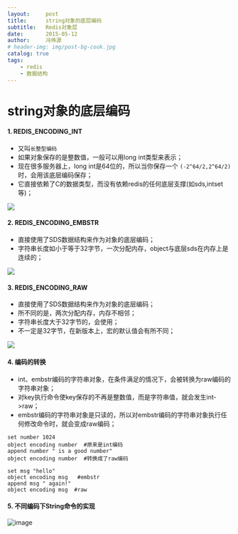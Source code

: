 ```yaml
---
layout:     post
title:      string对象的底层编码
subtitle:   Redis对象层
date:       2015-05-12
author:     冯伟源
# header-img: img/post-bg-cook.jpg
catalog: true
tags:
    - redis
    - 数据结构
---
```


string对象的底层编码
===

#### 1. REDIS_ENCODING_INT

- 又叫`长整型编码`
- 如果对象保存的是整数值，一般可以用long int类型来表示；
- 现在很多服务器上，long int是64位的，所以当你保存一个 `(-2^64/2,2^64/2)`时，会用该底层编码保存；
- 它直接依赖了C的数据类型，而没有依赖redis的任何底层支撑(如sds,intset等)；

![](https://note.youdao.com/yws/public/resource/974b6569a100fd7aa6edd53407460255/AAF9BBC6BDA145D19F17CFE1263FCD83)


#### 2. REDIS_ENCODING_EMBSTR

- 直接使用了SDS数据结构来作为对象的底层编码；
- 字符串长度如小于等于32字节，一次分配内存，object与底层sds在内存上是连续的；

![](https://note.youdao.com/yws/public/resource/974b6569a100fd7aa6edd53407460255/F64530A5DD6A423EBF466AD3E086D431)

#### 3. REDIS_ENCODING_RAW

- 直接使用了SDS数据结构来作为对象的底层编码；
- 所不同的是，两次分配内存，内存不相邻；
- 字符串长度大于32字节的，会使用；
- 不一定是32字节，在新版本上，宏的默认值会有所不同；

![](https://note.youdao.com/yws/public/resource/974b6569a100fd7aa6edd53407460255/B81065D75A6845DCBB132368CC5072A7)

#### 4. 编码的转换

- int、embstr编码的字符串对象，在条件满足的情况下，会被转换为raw编码的字符串对象；
- 对key执行命令使key保存的不再是整数值，而是字符串值，就会发生int->raw；
- embstr编码的字符串对象是只读的，所以对embstr编码的字符串对象执行任何修改命令时，就会变成raw编码；

```
set number 1024
object encoding number  #原来是int编码
append number " is a good number"
object encoding number  #转换成了raw编码
```

```
set msg "hello"                   
object encoding msg   #embstr
append msg " again!"
object encoding msg  #raw
```

#### 5. 不同编码下String命令的实现

![image](https://note.youdao.com/yws/public/resource/974b6569a100fd7aa6edd53407460255/1EAECCA779B3420986C4D694B1798844)
 

